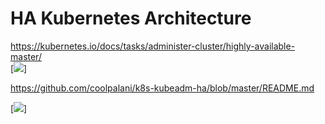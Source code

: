 # HA Kubernetes Architecture
https://kubernetes.io/docs/tasks/administer-cluster/highly-available-master/  
[<image src="https://d33wubrfki0l68.cloudfront.net/fb4611540cdb78a38934d20e594c77324338beaa/5c51f/images/docs/ha-master-gce.png">] 


https://github.com/coolpalani/k8s-kubeadm-ha/blob/master/README.md


[<image src="https://raw.githubusercontent.com/coolpalani/k8s-kubeadm-ha/master/images/k8s-ha.png">] 